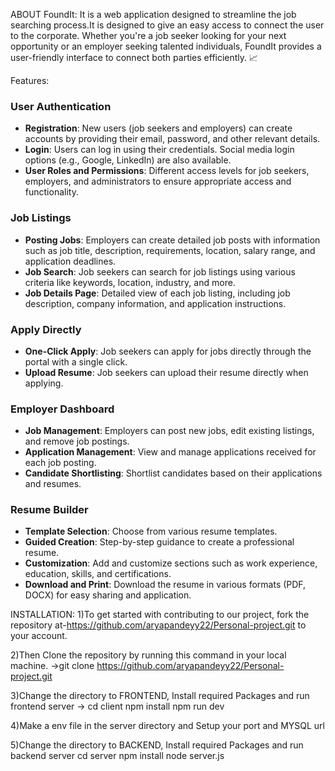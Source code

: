 ABOUT FoundIt:
It is a web application designed to streamline the job searching process.It is designed to give an easy access to connect the user to the corporate.
Whether you're a job seeker looking for your next opportunity or an employer seeking talented individuals, FoundIt provides a user-friendly interface to connect both parties efficiently. 📈

Features:
###  User Authentication
- **Registration**: New users (job seekers and employers) can create accounts by providing their email, password, and other relevant details.
- **Login**: Users can log in using their credentials. Social media login options (e.g., Google, LinkedIn) are also available.
- **User Roles and Permissions**: Different access levels for job seekers, employers, and administrators to ensure appropriate access and functionality.

### Job Listings
- **Posting Jobs**: Employers can create detailed job posts with information such as job title, description, requirements, location, salary range, and application deadlines.
- **Job Search**: Job seekers can search for job listings using various criteria like keywords, location, industry, and more.
- **Job Details Page**: Detailed view of each job listing, including job description, company information, and application instructions.


### Apply Directly
- **One-Click Apply**: Job seekers can apply for jobs directly through the portal with a single click.
- **Upload Resume**: Job seekers can upload their resume  directly when applying.

### Employer Dashboard
- **Job Management**: Employers can post new jobs, edit existing listings, and remove job postings.
- **Application Management**: View and manage applications received for each job posting.
- **Candidate Shortlisting**: Shortlist candidates based on their applications and resumes.

### Resume Builder
- **Template Selection**: Choose from various resume templates.
- **Guided Creation**: Step-by-step guidance to create a professional resume.
- **Customization**: Add and customize sections such as work experience, education, skills, and certifications.
- **Download and Print**: Download the resume in various formats (PDF, DOCX) for easy sharing and application.

INSTALLATION:
1)To get started with contributing to our project, fork the repository at-https://github.com/aryapandeyy22/Personal-project.git to your account.

2)Then Clone the repository by running this command in your local machine.
->git clone  https://github.com/aryapandeyy22/Personal-project.git

3)Change the directory to FRONTEND, Install required Packages and run frontend server
-> cd client
 npm install
 npm run dev

 4)Make a env file in the server directory and Setup your port and MYSQL url

 5)Change the directory to BACKEND, Install required Packages and run backend server
 cd server
 npm install
 node server.js
 
 

 
